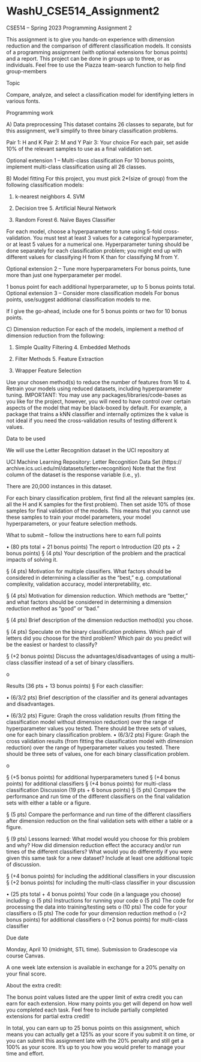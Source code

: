 # WashU_CSE514_Assignment2
CSE514 – Spring 2023 Programming Assignment 2

This assignment is to give you hands-on experience with dimension reduction and the comparison of different classification models. It consists of a programming assignment (with optional extensions for bonus points) and a report. This project can be done in groups up to three, or as individuals. Feel free to use the Piazza team-search function to help find group-members

Topic

Compare, analyze, and select a classification model for identifying letters in various fonts.

Programming work

A) Data preprocessing This dataset contains 26 classes to separate, but for this assignment, we’ll simplify to three binary classification problems.

Pair 1: H and K Pair 2: M and Y Pair 3: Your choice For each pair, set aside 10% of the relevant samples to use as a final validation set.

Optional extension 1 – Multi-class classification For 10 bonus points, implement multi-class classification using all 26 classes.

B) Model fitting For this project, you must pick 2*(size of group) from the following classification models:

1. k-nearest neighbors 4. SVM

2. Decision tree 5. Artificial Neural Network

3. Random Forest 6. Naïve Bayes Classifier

For each model, choose a hyperparameter to tune using 5-fold cross-validation. You must test at least 3 values for a categorical hyperparameter, or at least 5 values for a numerical one. Hyperparameter tuning should be done separately for each classification problem; you might end up with different values for classifying H from K than for classifying M from Y.

Optional extension 2 – Tune more hyperparameters For bonus points, tune more than just one hyperparameter per model.

1 bonus point for each additional hyperparameter, up to 5 bonus points total. Optional extension 3 – Consider more classification models For bonus points, use/suggest additional classification models to me.

If I give the go-ahead, include one for 5 bonus points or two for 10 bonus points.

C) Dimension reduction For each of the models, implement a method of dimension reduction from the following:

1. Simple Quality Filtering 4. Embedded Methods

2. Filter Methods 5. Feature Extraction

3. Wrapper Feature Selection

Use your chosen method(s) to reduce the number of features from 16 to 4. Retrain your models using reduced datasets, including hyperparameter tuning. IMPORTANT: You may use any packages/libraries/code-bases as you like for the project, however, you will need to have control over certain aspects of the model that may be black-boxed by default. For example, a package that trains a kNN classifier and internally optimizes the k value is not ideal if you need the cross-validation results of testing different k values.

Data to be used

We will use the Letter Recognition dataset in the UCI repository at

UCI Machine Learning Repository: Letter Recognition Data Set (https:// archive.ics.uci.edu/ml/datasets/letter+recognition) Note that the first column of the dataset is the response variable (i.e., y).

There are 20,000 instances in this dataset.

For each binary classification problem, first find all the relevant samples (ex. all the H and K samples for the first problem). Then set aside 10% of those samples for final validation of the models. This means that you cannot use these samples to train your model parameters, your model hyperparameters, or your feature selection methods.

What to submit – follow the instructions here to earn full points

• (80 pts total + 21 bonus points) The report o Introduction (20 pts + 2 bonus points) § (4 pts) Your description of the problem and the practical impacts of solving it.

§ (4 pts) Motivation for multiple classifiers. What factors should be considered in determining a classifier as the “best,” e.g. computational complexity, validation accuracy, model interpretability, etc.

§ (4 pts) Motivation for dimension reduction. Which methods are “better,” and what factors should be considered in determining a dimension reduction method as “good” or “bad.”

§ (4 pts) Brief description of the dimension reduction method(s) you chose.

§ (4 pts) Speculate on the binary classification problems. Which pair of letters did you choose for the third problem? Which pair do you predict will be the easiest or hardest to classify?

§ (+2 bonus points) Discuss the advantages/disadvantages of using a multi-class classifier instead of a set of binary classifiers.

o

Results (36 pts + 13 bonus points) § For each classifier:

• (6/3/2 pts) Brief description of the classifier and its general advantages and disadvantages.

• (6/3/2 pts) Figure: Graph the cross validation results (from fitting the classification model without dimension reduction) over the range of hyperparameter values you tested. There should be three sets of values, one for each binary classification problem. • (6/3/2 pts) Figure: Graph the cross validation results (from fitting the classification model with dimension reduction) over the range of hyperparameter values you tested. There should be three sets of values, one for each binary classification problem.

o

§ (+5 bonus points) for additional hyperparameters tuned § (+4 bonus points) for additional classifiers § (+4 bonus points) for multi-class classification Discussion (19 pts + 6 bonus points) § (5 pts) Compare the performance and run time of the different classifiers on the final validation sets with either a table or a figure.

§ (5 pts) Compare the performance and run time of the different classifiers after dimension reduction on the final validation sets with either a table or a figure.

§ (9 pts) Lessons learned: What model would you choose for this problem and why? How did dimension reduction effect the accuracy and/or run times of the different classifiers? What would you do differently if you were given this same task for a new dataset? Include at least one additional topic of discussion.

§ (+4 bonus points) for including the additional classifiers in your discussion § (+2 bonus points) for including the multi-class classifier in your discussion

• (25 pts total + 4 bonus points) Your code (in a language you choose) including: o (5 pts) Instructions for running your code o (5 pts) The code for processing the data into training/testing sets o (10 pts) The code for your classifiers o (5 pts) The code for your dimension reduction method o (+2 bonus points) for additional classifiers o (+2 bonus points) for multi-class classifier

Due date

Monday, April 10 (midnight, STL time). Submission to Gradescope via course Canvas.

A one week late extension is available in exchange for a 20% penalty on your final score.

About the extra credit:

The bonus point values listed are the upper limit of extra credit you can earn for each extension. How many points you get will depend on how well you completed each task. Feel free to include partially completed extensions for partial extra credit!

In total, you can earn up to 25 bonus points on this assignment, which means you can actually get a 125% as your score if you submit it on time, or you can submit this assignment late with the 20% penalty and still get a 100% as your score. It’s up to you how you would prefer to manage your time and effort.
